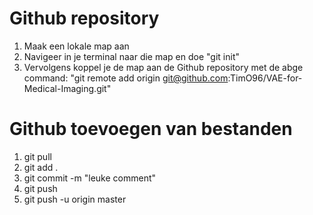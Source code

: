 # Github repository
1. Maak een lokale map aan
2. Navigeer in je terminal naar die map en doe "git init"
3. Vervolgens koppel je de map aan de Github repository met de abge command: "git remote add origin git@github.com:TimO96/VAE-for-Medical-Imaging.git"

# Github toevoegen van bestanden
1. git pull
2. git add .
3. git commit -m "leuke comment"
4. git push
5. git push -u origin master
